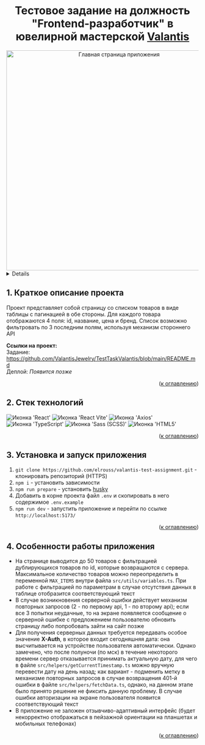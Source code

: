 <h1 align="center">Тестовое задание на должность "Frontend-разработчик" в ювелирной мастерской <a href="https://valantis.store/">Valantis</a></h1>

<div align="center">
  <a href="#">
    <img width="575" alt="Главная страница приложения" src="https://github.com/elrouss/valantis-test-assignment/assets/108838349/b60e118c-c801-4928-8bf2-68977357b4bc" />
  </a>
</div>

<a name="summary">
  <details>
    <summary>Оглавление</summary>
    <ol>
      <li><a href="#project-description">Краткое описание проекта</a></li>
      <li><a href="#technologies">Стек технологий</a></li>
      <li><a href="#installation">Установка и запуск приложения</a></li>
      <li><a href="#peculiarProperties">Особенности работы приложения</a></li>
    </ol>
  </details>
</a>

<a name="project-description"><h2>1. Краткое описание проекта</h2></a>
Проект представляет собой страницу со списком товаров в виде таблицы с пагинацией в обе стороны. Для каждого товара отображаются 4 поля: id, название, цена и бренд. Список возможно фильтровать по 3 последним полям, используя механизм стороннего API

<b>Ссылки на проект:</b>
<br>
Задание: https://github.com/ValantisJewelry/TestTaskValantis/blob/main/README.md
<br>
Деплой: *Появится позже*
<br>

<div align="right">(<a href="#summary">к оглавлению</a>)</div>

<a name="technologies"><h2>2. Стек технологий</h2></a>
<span>
  <img src="https://img.shields.io/badge/React-20232A?style=for-the-badge&logo=react&logoColor=61DAFB" alt="Иконка 'React'">
  <img src="https://img.shields.io/badge/Vite-B73BFE?style=for-the-badge&logo=vite&logoColor=FFD62E" alt="Иконка 'React Vite'">
  <img src="https://img.shields.io/badge/axios-671ddf?&style=for-the-badge&logo=axios&logoColor=white" alt="Иконка 'Axios'">
  <img src="https://img.shields.io/badge/TypeScript-007ACC?style=for-the-badge&logo=typescript&logoColor=white" alt="Иконка 'TypeScript'">
  <img src="https://img.shields.io/badge/Sass-CC6699?style=for-the-badge&logo=sass&logoColor=white" alt="Иконка 'Sass (SCSS)'">
  <img src="https://img.shields.io/badge/HTML5-E34F26?style=for-the-badge&logo=html5&logoColor=white" alt="Иконка 'HTML5'">
</span>

<div align="right">(<a href="#summary">к оглавлению</a>)</div>

<a name="installation"><h2>3. Установка и запуск приложения</h2></a>

1. `git clone https://github.com/elrouss/valantis-test-assignment.git` - клонировать репозиторий (HTTPS)
2. `npm i` - установить зависимости
3. `npm run prepare` - установить <a href="https://typicode.github.io/husky/">husky</a>
4. Добавить в корне проекта файл `.env` и скопировать в него содержимое `.env.example`
5. `npm run dev` - запустить приложение и перейти по ссылке `http://localhost:5173/`

<div align="right">(<a href="#summary">к оглавлению</a>)</div>


<a name="peculiarProperties"><h2>4. Особенности работы приложения</h2></a>

- На странице выводится до 50 товаров с фильтрацией дублирующихся товаров по id, которые возвращаются с сервера. Максимальное количество товаров можно переопределить в переменной `MAX_ITEMS` внутри файла `src/utils/variables.ts`. При работе с фильтрацией по параметрам в случае отсутствия данных в таблице отобразится соответствующий текст
- В случае возникновения серверной ошибки действует механизм повторных запросов (2 - по первому api, 1 - по второму api); если все 3 попытки неудачные, то на экране появляется сообщение о серверной ошибке с предложением пользователю обновить страницу либо попробовать зайти на сайт позже
- Для получения серверных данных требуется передавать особое значение <b>X-Auth</b>, в которое входит сегодняшняя дата: она высчитывается на устройстве пользователя автоматически. Однако замечено, что после полуночи (по мск) в течение некоторого времени сервер отказывается принимать актуальную дату, для чего в файле `src/helpers/getCurrentTimestamp.ts` можно вручную перевести дату на день назад; как вариант - подменить метку в механизме повторных запросов в случае возвращения 401-й ошибки в файле `src/helpers/fetchData.ts`, однако, на данном этапе было принято решение не фиксить данную проблему. В случае ошибки авторизации на экране пользователя появится соответствующий текст
- В приложение не заложен отзывчиво-адаптивный интерфейс (будет некорректно отображаться в пейзажной ориентации на планшетах и мобильных телефонах)

<div align="right">(<a href="#summary">к оглавлению</a>)</div>
